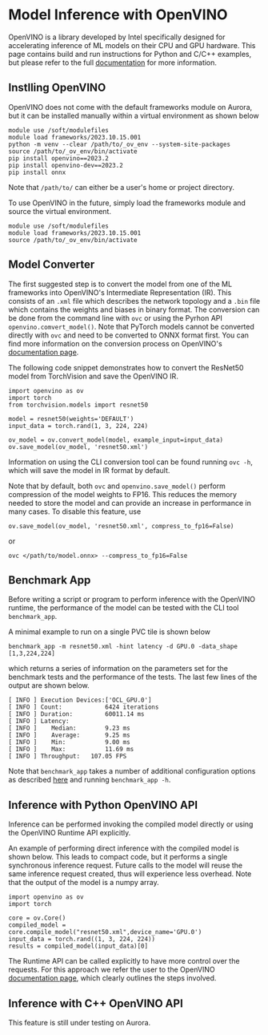# Model Inference with OpenVINO

OpenVINO is a library developed by Intel specifically designed for accelerating inference of ML models on their CPU and GPU hardware. 
This page contains build and run instructions for Python and C/C++ examples, but please refer to the full [documentation](https://docs.openvino.ai/2023.2/home.html) for more information.



## Instlling OpenVINO
OpenVINO does not come with the default frameworks module on Aurora, but it can be installed manually within a virtual environment as shown below
```
module use /soft/modulefiles
module load frameworks/2023.10.15.001
python -m venv --clear /path/to/_ov_env --system-site-packages
source /path/to/_ov_env/bin/activate
pip install openvino==2023.2
pip install openvino-dev==2023.2
pip install onnx
```

Note that `/path/to/` can either be a user's home or project directory.

To use OpenVINO in the future, simply load the frameworks module and source the virtual environment.
```
module use /soft/modulefiles
module load frameworks/2023.10.15.001
source /path/to/_ov_env/bin/activate
```

## Model Converter

The first suggested step is to convert the model from one of the ML frameworks into OpenVINO's Intermediate Representation (IR). 
This consists of an `.xml` file which describes the network topology and a `.bin` file which contains the weights and biases in binary format. 
The conversion can be done from the command line with `ovc` or using the Pyrhon API `openvino.comvert_model()`.
Note that PyTorch models cannot be converted directly with `ovc` and need to be converted to ONNX format first.
You can find more information on the conversion process on OpenVINO's [documentation page](https://docs.openvino.ai/2023.2/openvino_docs_model_processing_introduction.html).

The following code snippet demonstrates how to convert the ResNet50 model from TorchVision and save the OpenVINO IR.

```
import openvino as ov
import torch
from torchvision.models import resnet50

model = resnet50(weights='DEFAULT')
input_data = torch.rand(1, 3, 224, 224)

ov_model = ov.convert_model(model, example_input=input_data)
ov.save_model(ov_model, 'resnet50.xml')
```

Information on using the CLI conversion tool can be found running `ovc -h`, which will save the model in IR format by default.

Note that by default, both `ovc` and `openvino.save_model()` perform compression of the model weights to FP16. This reduces the memory needed to store the model and can provide an increase in performance in many cases. To disable this feature, use
```
ov.save_model(ov_model, 'resnet50.xml', compress_to_fp16=False)
```

or

```
ovc </path/to/model.onnx> --compress_to_fp16=False
```

## Benchmark App

Before writing a script or program to perform inference with the OpenVINO runtime, the performance of the model can be tested with the CLI tool `benchmark_app`. 

A minimal example to run on a single PVC tile is shown below
```
benchmark_app -m resnet50.xml -hint latency -d GPU.0 -data_shape [1,3,224,224]
```

which returns a series of information on the parameters set for the benchmark tests and the performance of the tests. The last few lines of the output are shown below.

```
[ INFO ] Execution Devices:['OCL_GPU.0']
[ INFO ] Count:            6424 iterations
[ INFO ] Duration:         60011.14 ms
[ INFO ] Latency:
[ INFO ]    Median:        9.23 ms
[ INFO ]    Average:       9.25 ms
[ INFO ]    Min:           9.00 ms
[ INFO ]    Max:           11.69 ms
[ INFO ] Throughput:   107.05 FPS
```

Note that `benchmark_app` takes a number of additional configuration options as described [here](https://docs.openvino.ai/2023.2/openvino_inference_engine_tools_benchmark_tool_README.html) and running `benchmark_app -h`. 


## Inference with Python OpenVINO API

Inference can be performed invoking the compiled model directly or using the OpenVINO Runtime API explicitly.

An example of performing direct inference with the compiled model is shown below. 
This leads to compact code, but it performs a single synchronous inference request. 
Future calls to the model will reuse the same inference request created, thus will experience less overhead.
Note that the output of the model is a numpy array.
```
import openvino as ov
import torch

core = ov.Core()
compiled_model = core.compile_model("resnet50.xml",device_name='GPU.0')
input_data = torch.rand((1, 3, 224, 224))
results = compiled_model(input_data)[0]
```

The Runtime API can be called explicitly to have more control over the requests.
For this approach we refer the user to the OpenVINO [documentation page](https://docs.openvino.ai/2023.2/openvino_docs_OV_UG_Integrate_OV_with_your_application.html), which clearly outlines the steps involved. 



## Inference with C++ OpenVINO API
This feature is still under testing on Aurora.


